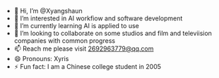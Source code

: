 - 👋 Hi, I’m @Xyangshaun
- 👀 I’m interested in AI workfiow and software development
- 🌱 I’m currently learning AI is applied to use
- 💞️ I’m looking to collaborate on some studios and film and televiision companies with common progress
- 📫 Reach me please visit 2692963779@qq.com
- 😄 Pronouns: Xyris
- ⚡ Fun fact: I am a Chinese college student in 2005

<!---
Xyangshaun/Xyangshaun is a ✨ special ✨ repository because its `README.md` (this file) appears on your GitHub profile.
You can click the Preview link to take a look at your changes.
--->
